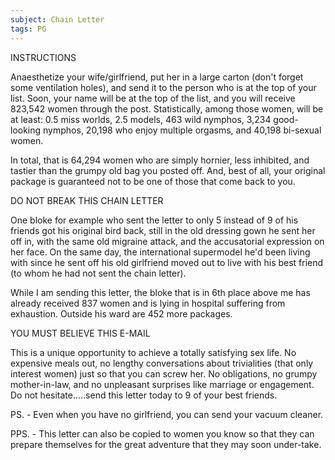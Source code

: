 ```yaml
---
subject: Chain Letter
tags: PG
---
```

INSTRUCTIONS

Anaesthetize your wife/girlfriend, put her in a large carton (don't forget some ventilation holes), and send it to the person who is at the top of your list. Soon, your name will be at the top of the list, and you will receive 823,542 women through the post. Statistically, among those women, will be at least: 0.5 miss worlds, 2.5 models, 463 wild nymphos, 3,234 good-looking nymphos, 20,198 who enjoy multiple orgasms, and 40,198 bi-sexual women.

In total, that is 64,294 women who are simply hornier, less inhibited, and tastier than the grumpy old bag you posted off. And, best of all, your original package is guaranteed not to be one of those that come back to you.

DO NOT BREAK THIS CHAIN LETTER

One bloke for example who sent the letter to only 5 instead of 9 of his friends got his original bird back, still in the old dressing gown he sent her off in, with the same old migraine attack, and the accusatorial expression on her face. On the same day, the international supermodel he'd been living with since he sent off his old girlfriend moved out to live with his best friend (to whom he had not sent the chain letter).

While I am sending this letter, the bloke that is in 6th place above me has already received 837 women and is lying in hospital suffering from  exhaustion. Outside his ward are 452 more packages.

YOU MUST BELIEVE THIS E-MAIL

This is a unique opportunity to achieve a totally satisfying sex life. No expensive meals out, no lengthy conversations about trivialities (that  only interest women) just so that you can screw her. No obligations, no grumpy mother-in-law, and no unpleasant surprises like marriage or engagement. Do not hesitate.....send this letter today to 9 of your best friends.

PS. - Even when you have no girlfriend, you can send your vacuum cleaner.

PPS. - This letter can also be copied to women you know so that they can prepare themselves for the great adventure that they may soon under-take.
